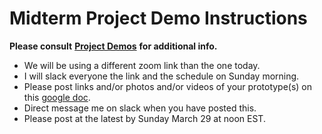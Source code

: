 # Midterm Project Demo Instructions

**Please consult** [**Project Demos**](project_demo.md) **for additional info.**

* We will be using a different zoom link than the one today.
* I will slack everyone the link and the schedule on Sunday morning.
* Please post links and/or photos and/or videos of your prototype\(s\) on this [google doc](https://docs.google.com/document/d/1ZdseARFH-GAUl_GSCIKApVZ-YRCHG9FqtXkFFrBNUOw/edit?usp=sharing).
* Direct message me on slack when you have posted this. 
* Please post at the latest by Sunday March 29 at noon EST. 

